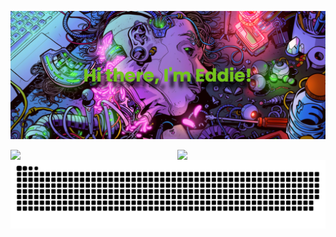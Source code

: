 ![](https://github.com/krombopulos-eddie/krombopulos-eddie/blob/main/banner.png)


<img align="left" width="47%" src="https://github-readme-stats.vercel.app/api?username=krombopulos-eddie&show_icons=true&theme=codeSTACKr" />

<img align="right" width="47%" src="https://github-readme-stats.vercel.app/api/top-langs/?username=krombopulos-eddie&theme=codeSTACKr" />



![](https://github.com/krombopulos-eddie/krombopulos-eddie/blob/output/github-contribution-grid-snake-dark.svg)

